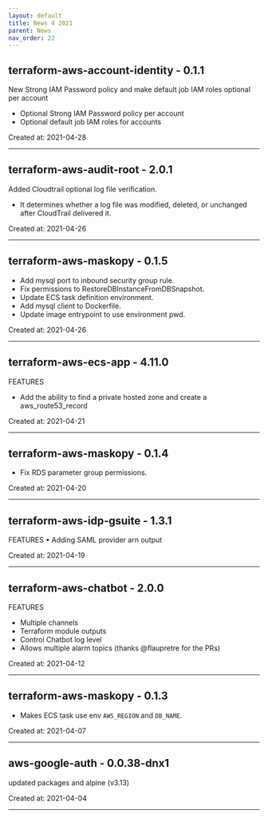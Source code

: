 ```yaml
---
layout: default
title: News 4 2021
parent: News
nav_order: 22
---
```




## terraform-aws-account-identity - 0.1.1
New Strong IAM Password policy and make default job IAM roles optional per account

- Optional Strong IAM Password policy per account
- Optional default job IAM roles for accounts

Created at: 2021-04-28

---


## terraform-aws-audit-root - 2.0.1
Added Cloudtrail optional log file verification.

- It determines whether a log file was modified, deleted, or unchanged after CloudTrail delivered it.

Created at: 2021-04-26

---


## terraform-aws-maskopy - 0.1.5
- Add mysql port to inbound security group rule.
- Fix permissions to RestoreDBInstanceFromDBSnapshot.
- Update ECS task definition environment.
- Add mysql client to Dockerfile.
- Update image entrypoint to use environment pwd.

Created at: 2021-04-26

---


## terraform-aws-ecs-app - 4.11.0
FEATURES
- Add the ability to find a private hosted zone and create a aws_route53_record

Created at: 2021-04-21

---


## terraform-aws-maskopy - 0.1.4
- Fix RDS parameter group permissions.

Created at: 2021-04-20

---


## terraform-aws-idp-gsuite - 1.3.1
FEATURES
• Adding SAML provider arn output

Created at: 2021-04-19

---


## terraform-aws-chatbot - 2.0.0
FEATURES
- Multiple channels
- Terraform module outputs
- Control Chatbot log level
- Allows multiple alarm topics
(thanks @flaupretre for the PRs)

Created at: 2021-04-12

---


## terraform-aws-maskopy - 0.1.3
- Makes ECS task use env `AWS_REGION` and `DB_NAME`.

Created at: 2021-04-07

---


## aws-google-auth - 0.0.38-dnx1
updated packages and alpine (v3.13)

Created at: 2021-04-04

---

